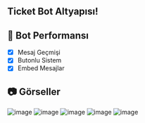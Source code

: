 ## Ticket Bot Altyapısı!

## 📑 Bot Performansı
- [x] Mesaj Geçmişi
- [x] Butonlu Sistem
- [x] Embed Mesajlar

## 📷 Görseller
![image](https://user-images.githubusercontent.com/93944142/204105855-717f7e2a-14f8-4e25-b3a9-dd0f2a313d18.png)
![image](https://user-images.githubusercontent.com/93944142/204105869-9350726c-f7ab-4487-9b54-0d694982901d.png)
![image](https://user-images.githubusercontent.com/93944142/204105887-e5a5616c-2b88-439f-b093-264c5c034255.png)
![image](https://user-images.githubusercontent.com/93944142/204105927-7b71c1ab-e26c-48a9-81d8-5ac110291a56.png)
![image](https://user-images.githubusercontent.com/93944142/204105937-3c0e7dfc-4e2d-4a1c-888a-fcd47a3d9596.png)

